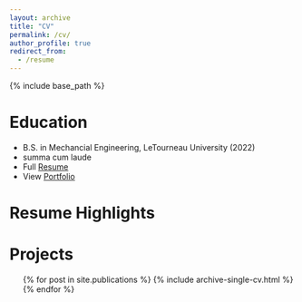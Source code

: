```yaml
---
layout: archive
title: "CV"
permalink: /cv/
author_profile: true
redirect_from:
  - /resume
---
```


{% include base_path %}

Education
======
* B.S. in Mechancial Engineering, LeTourneau University (2022)
* summa cum laude
* Full [Resume](https://camden-carroll.github.io/files/resume.pdf)
* View [Portfolio](https://camden-carroll.gitub.io/_portfolio)

Resume Highlights
=====

Projects
=====
<ul>{% for post in site.publications %} 
  {% include archive-single-cv.html %} 
{% endfor %}
